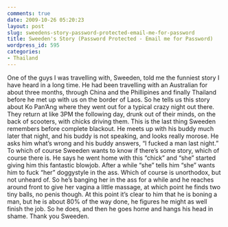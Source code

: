 ```yaml
---
comments: true
date: 2009-10-26 05:20:23
layout: post
slug: sweedens-story-password-protected-email-me-for-password
title: Sweeden's Story (Password Protected - Email me for Password)
wordpress_id: 595
categories:
- Thailand
---
```


One of the guys I was travelling with, Sweeden, told me the funniest story I have heard in a long time.  He had been travelling with an Australian for about three months, through China and the Phillipines and finally Thailand before he met up with us on the border of Laos.  So he tells us this story about Ko Pan’Ang where they went out for a typical crazy night out there.  They return at like 3PM the following day, drunk out of their minds, on the back of scooters, with chicks driving them.  This is the last thing Sweeden remembers before complete blackout.  He meets up with his buddy much later that night, and his buddy is not speaking, and looks really morose.  He asks him what’s wrong and his buddy answers, “I fucked a man last night.” To which of course Sweeden wants to know if there’s some story, which of course there is.  He says he went home with this “chick” and “she” started giving him this fantastic blowjob.  After a while “she” tells him “she” wants him to fuck “her” doggystyle in the ass.  Which of course is unorthodox, but not unheard of.  So he’s banging her in the ass for a while and he reaches around front to give her vagina a little massage, at which point he finds two tiny balls, no penis though.  At this point it’s clear to him that he is boning a man, but he is about 80% of the way done, he figures he might as well finish the job.  So he does, and then he goes home and hangs his head in shame.  Thank you Sweeden.
